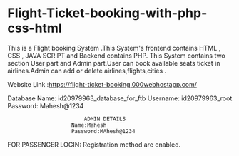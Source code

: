 # Flight-Ticket-booking-with-php-css-html
This is a Flight  booking System .This System's frontend contains HTML , CSS , JAVA SCRIPT and Backend contains PHP. This System contains two section User part and Admin part.User can book available seats ticket in airlines.Admin can add or delete airlines,flights,cities .

Website Link :https://flight-ticket-booking.000webhostapp.com/


Database Name: id20979963_database_for_ftb
Username: id20979963_root
Password: Mahesh@1234


                            ADMIN DETAILS
                        Name:Mahesh
                        Password:MAhesh@1234
FOR PASSENGER LOGIN: Registration method are enabled.
